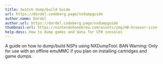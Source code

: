 ```yaml
---
title: Switch dump/build Guide
url: https://dardel.codeberg.page/nxdumpguide
author.name: Dardel
author.url: https://dardel.codeberg.page/nxdumpguide
thumbnail-url: https://nintendohomebrew.com/assets/img/HB-browser-icon-full-REMASTERED.png
help-desc: How to dump games and data for CFW consoles
---
```


A guide on how to dump/build NSPs using NXDumpTool.
BAN Warning: Only for use with an offline emuMMC if you plan on installing cartridges and game dumps.
